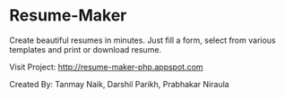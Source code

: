 # Resume-Maker
Create beautiful resumes in minutes. Just fill a form, select from various templates and print or download resume.

Visit Project: http://resume-maker-php.appspot.com

Created By: Tanmay Naik, Darshil Parikh, Prabhakar Niraula


